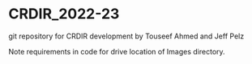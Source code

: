 # CRDIR_2022-23

git repository for CRDIR development by Touseef Ahmed and Jeff Pelz

Note requirements in code for drive location of Images directory.
